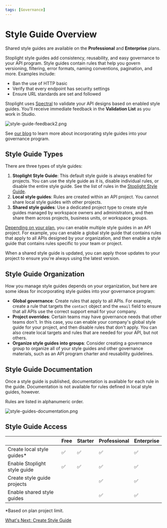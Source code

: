 ```yaml
---
tags: [Governance]
---
```


# Style Guide Overview

<!-- theme: info -->
Shared style guides are available on the **Professional** and **Enterprise** plans.

Stoplight style guides add consistency, reusability, and easy governance to your API program. Style guides contain rules that help you govern versioning, filtering, error formats, naming conventions, pagination, and more. Examples include:

- Ban the use of HTTP basic
- Verify that every endpoint has security settings
- Ensure URL standards are set and followed

Stoplight uses [Spectral](https://meta.stoplight.io/docs/spectral/ZG9jOjYx-overview) to validate your API designs based on enabled style guides. You'll receive immediate feedback in the **Validation List** as you work in Studio.

![style-guide-feedback2.png](https://meta.stoplight.io/api/v1/projects/cHJqOjI/images/GqiaANFtj80)

See [our blog](https://blog.stoplight.io/explore-these-top-api-style-guide-resources) to learn more about incorporating style guides into your governance program.

## Style Guide Types

There are three types of style guides:

1. **Stoplight Style Guide**: This default style guide is always enabled for projects. You can use the style guide as it is, disable individual rules, or disable the entire style guide. See the list of rules in the [Stoplight Style Guide](https://apistylebook.stoplight.io/docs/stoplight-style-guide).
2. **Local style guides**: Rules are created within an API project. You cannot share local style guides with other projects.
3. **Shared style guides**: Use a dedicated project type to create style guides managed by workspace owners and administrators, and then share them across projects, business units, or workspace groups.

[Depending on your plan](#style-guide-access), you can enable multiple style guides in an API project. For example, you can enable a global style guide that contains rules that apply to all APIs designed by your organization, and then enable a style guide that contains rules specific to your team or project.

When a shared style guide is updated, you can apply those updates to your project to ensure you're always using the latest version.

## Style Guide Organization

How you manage style guides depends on your organization, but here are some ideas for incorporating style guides into your governance program:

- **Global governance**: Create rules that apply to all APIs. For example, create a rule that targets the `contact` object and the `email` field to ensure that all APIs use the correct support email for your company.
- **Project overrides**: Certain teams may have governance needs that other teams don't. In this case, you can enable your company's global style guide for your project, and then disable rules that don't apply. You can also create local targets and rules that are needed for your API, but not others.
- **Organize style guides into groups**: Consider creating a governance group to organize all of your style guides and other governance materials, such as an API program charter and reusability guidelines. 

## Style Guide Documentation

Once a style guide is published, documentation is available for each rule in the guide. Documentation is not available for rules defined in local style guides, however.

Rules are listed in alphanumeric order.

![style-guides-documentation.png](https://stoplight.io/api/v1/projects/cHJqOjI/images/tvblLpW4NyQ)

## Style Guide Access

|                                 | Free | Starter | Professional | Enterprise |
|---------------------------------|--------|--------|-------|-------|
| Create local style guides*      | ✅    | ✅     | ✅     | ✅     |
| Enable Stoplight style guide    | ✅    | ✅     | ✅     | ✅     |
| Create style guide projects     |        |        | ✅     | ✅     |
| Enable shared style guides      |        |        | ✅     | ✅     |

*Based on plan project limit.

[What's Next: Create Style Guide](a1.create-style-guide.md)